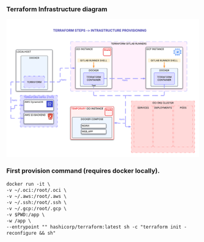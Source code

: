 ### Terraform Infrastructure diagram
![terraform-diagram](./infra-diagram/infra-diagram-website-portifolio.png)

### First provision command (requires docker locally).
```
docker run -it \
-v ~/.oci:/root/.oci \
-v ~/.aws:/root/.aws \
-v ~/.ssh:/root/.ssh \
-v ~/.gcp:/root/.gcp \
-v $PWD:/app \
-w /app \
--entrypoint "" hashicorp/terraform:latest sh -c "terraform init -reconfigure && sh"
```
